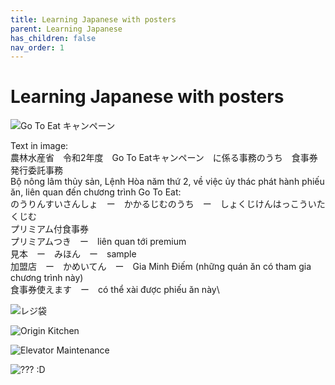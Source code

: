 ```yaml
---
title: Learning Japanese with posters
parent: Learning Japanese
has_children: false
nav_order: 1
---
```


# Learning Japanese with posters

![Go To Eat キャンペーン](./assets/img/go-to-eat-campaign.jpeg)

Text in image:\
農林水産省　令和2年度　Go To Eatキャンペーン　に係る事務のうち　食事券発行委託事務\
Bộ nông lâm thủy sản, Lệnh Hòa năm thứ 2, về việc ủy thác phát hành phiếu ăn, liên quan đến chương trình Go To Eat:\
のうりんすいさんしょ　ー　かかるじむのうち　ー　しょくじけんはっこういたくじむ\
プリミアム付食事券\
プリミアムつき　ー　liên quan tới premium\
見本　ー　みほん　ー　sample\
加盟店　ー　かめいてん　ー　Gia Minh Điếm (những quán ăn có tham gia chương trình này)\
食事券使えます　ー　có thể xài được phiếu ăn này\

![レジ袋](./assets/img/notice-using-plastic-bags.jpeg)

![Origin Kitchen](./assets/img/bill-origin-kitchen.jpeg)

![Elevator Maintenance](./assets/img/notice-elevator-maintenance.jpeg)

![??? :D](./assets/img/notice-queuing.jpeg)
